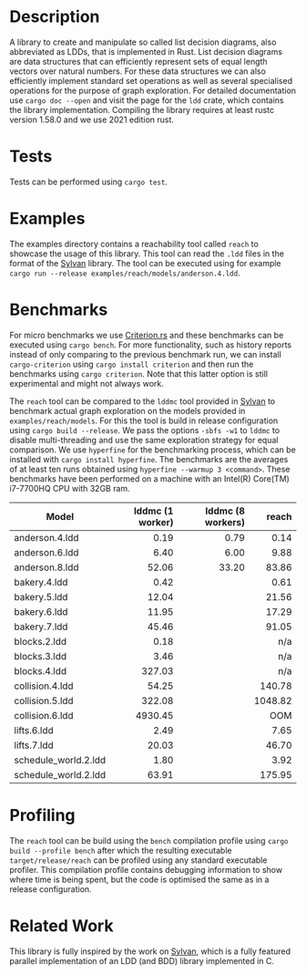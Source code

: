 # Description

A library to create and manipulate so called list decision diagrams, also abbreviated as LDDs, that is implemented in Rust. List decision diagrams are data structures that can efficiently represent sets of equal length vectors over natural numbers. For these data structures we can also efficiently implement standard set operations as well as several specialised operations for the purpose of graph exploration. For detailed documentation use `cargo doc --open` and visit the page for the `ldd` crate, which contains the library implementation. Compiling the library requires at least rustc version 1.58.0 and we use 2021 edition rust.

# Tests

Tests can be performed using `cargo test`.

# Examples

The examples directory contains a reachability tool called `reach` to showcase the usage of this library. This tool can read the `.ldd` files in the format of the [Sylvan](https://github.com/trolando/sylvan) library. The tool can be executed using for example `cargo run --release examples/reach/models/anderson.4.ldd`.

# Benchmarks

For micro benchmarks we use [Criterion.rs](https://crates.io/crates/criterion) and these benchmarks can be executed using `cargo bench`. For more functionality, such as history reports instead of only comparing to the previous benchmark run, we can install `cargo-criterion` using `cargo install criterion` and then run the benchmarks using `cargo criterion`. Note that this latter option is still experimental and might not always work.

The `reach` tool can be compared to the `lddmc` tool provided in [Sylvan](https://github.com/trolando/sylvan) to benchmark actual graph exploration on the models provided in `examples/reach/models`. For this the tool is build in release configuration using `cargo build --release`. We pass the options `-sbfs -w1` to `lddmc` to disable multi-threading and use the same exploration strategy for equal comparison. We use `hyperfine` for the benchmarking process, which can be installed with `cargo install hyperfine`. The benchmarks are the averages of at least ten runs obtained using `hyperfine --warmup 3 <command>`. These benchmarks have been performed on a machine with an Intel(R) Core(TM) i7-7700HQ CPU with 32GB ram.

| Model                 | lddmc (1 worker) | lddmc (8 workers) | reach         |
| ---                   | ---:             | ---:              | ---:          |
| anderson.4.ldd        |    0.19          |  0.79             |    0.14       |
| anderson.6.ldd        |    6.40          |  6.00             |    9.88       |
| anderson.8.ldd        |   52.06          | 33.20             |   83.86       |
| bakery.4.ldd          |    0.42          |                   |    0.61       |
| bakery.5.ldd          |   12.04          |                   |   21.56       |
| bakery.6.ldd          |   11.95          |                   |   17.29       |
| bakery.7.ldd          |   45.46          |                   |   91.05       |
| blocks.2.ldd          |    0.18          |                   |    n/a        |
| blocks.3.ldd          |    3.46          |                   |    n/a        |
| blocks.4.ldd          |  327.03          |                   |    n/a        |
| collision.4.ldd       |   54.25          |                   |  140.78       |
| collision.5.ldd       |  322.08          |                   | 1048.82       |
| collision.6.ldd       | 4930.45          |                   |     OOM       |
| lifts.6.ldd           |    2.49          |                   |    7.65       |
| lifts.7.ldd           |   20.03          |                   |   46.70       |
| schedule_world.2.ldd  |    1.80          |                   |    3.92       |
| schedule_world.2.ldd  |   63.91          |                   |  175.95       |

# Profiling

The `reach` tool can be build using the `bench` compilation profile using `cargo build --profile bench` after which the resulting executable `target/release/reach` can be profiled using any standard executable profiler. This compilation profile contains debugging information to show where time is being spent, but the code is optimised the same as in a release configuration.

# Related Work

This library is fully inspired by the work on [Sylvan](https://github.com/trolando/sylvan), which is a fully featured parallel implementation of an LDD (and BDD) library implemented in C.